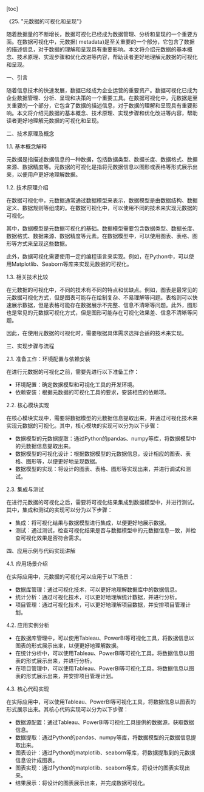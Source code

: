 
[toc]                    
                
                
《25. "元数据的可视化和呈现"》

随着数据量的不断增长，数据可视化已经成为数据管理、分析和呈现的一个重要方面。在数据可视化中，元数据( metadata)是至关重要的一个部分，它包含了数据的描述信息，对于数据的理解和呈现具有重要影响。本文将介绍元数据的基本概念、技术原理、实现步骤和优化改进等内容，帮助读者更好地理解元数据的可视化和呈现。

一、引言

随着信息技术的快速发展，数据已经成为企业运营的重要资产。数据可视化已成为企业数据管理、分析、呈现和决策的一个重要工具。在数据可视化中，元数据是至关重要的一个部分，它包含了数据的描述信息，对于数据的理解和呈现具有重要影响。本文将介绍元数据的基本概念、技术原理、实现步骤和优化改进等内容，帮助读者更好地理解元数据的可视化和呈现。

二、技术原理及概念

1.1. 基本概念解释

元数据是指描述数据信息的一种数据，包括数据类型、数据长度、数据格式、数据来源、数据精度等。元数据的可视化是指将元数据信息以图形或表格等形式展示出来，以便用户更好地理解数据。

1.2. 技术原理介绍

在数据可视化中，元数据通常通过数据模型来表示，数据模型是由数据结构、数据定义、数据规则等组成的。在数据可视化中，可以使用不同的技术来实现元数据的可视化。

其中，数据模型是元数据可视化的基础。数据模型需要包含数据类型、数据长度、数据格式、数据来源、数据精度等元素。在数据模型中，可以使用图表、表格、图形等方式来呈现这些数据。

此外，数据可视化需要使用一定的编程语言来实现。例如，在Python中，可以使用Matplotlib、Seaborn等库来实现元数据的可视化。

1.3. 相关技术比较

在元数据的可视化中，不同的技术有不同的特点和优缺点。例如，图表是最常见的元数据可视化方式，但是图表可能存在绘制复杂、不易理解等问题。表格则可以快速展示数据，但是表格可能存在数据展示不完整、信息不清晰等问题。此外，图形也是常见的元数据可视化方式，但是图形可能存在可视化效果差、信息不清晰等问题。

因此，在使用元数据的可视化时，需要根据具体需求选择合适的技术来实现。

三、实现步骤与流程

2.1. 准备工作：环境配置与依赖安装

在进行元数据的可视化之前，需要先进行以下准备工作：

- 环境配置：确定数据模型和可视化工具的开发环境。
- 依赖安装：根据元数据的可视化工具的要求，安装相应的依赖项。

2.2. 核心模块实现

在核心模块实现中，需要将数据模型的元数据信息提取出来，并通过可视化技术来实现元数据的可视化。其中，核心模块的实现可以分为以下步骤：

- 数据模型的元数据提取：通过Python的pandas、numpy等库，将数据模型中的元数据信息提取出来。
- 数据模型的可视化设计：根据数据模型的元数据信息，设计相应的图表、表格、图形等，以便更好地呈现数据。
- 数据模型的实现：将设计的图表、表格、图形等实现出来，并进行调试和测试。

2.3. 集成与测试

在进行元数据的可视化之后，需要将可视化结果集成到数据模型中，并进行测试。其中，集成和测试的实现可以分为以下步骤：

- 集成：将可视化结果与数据模型进行集成，以便更好地展示数据。
- 测试：通过测试，检查可视化结果是否与数据模型中的元数据信息一致，并检查可视化效果是否符合需求。

四、应用示例与代码实现讲解

4.1. 应用场景介绍

在实际应用中，元数据的可视化可以应用于以下场景：

- 数据库管理：通过可视化技术，可以更好地理解数据库中的数据信息。
- 统计分析：通过可视化技术，可以更好地理解统计数据，并进行分析。
- 项目管理：通过可视化技术，可以更好地理解项目数据，并安排项目管理计划。

4.2. 应用实例分析

- 在数据库管理中，可以使用Tableau、PowerBI等可视化工具，将数据信息以图表的形式展示出来，以便更好地理解数据。
- 在统计分析中，可以使用Tableau、PowerBI等可视化工具，将数据信息以图表的形式展示出来，并进行分析。
- 在项目管理中，可以使用Tableau、PowerBI等可视化工具，将数据信息以图表的形式展示出来，并安排项目管理计划。

4.3. 核心代码实现

在实际应用中，可以使用Tableau、PowerBI等可视化工具，将数据信息以图表的形式展示出来。其核心代码实现可以分为以下步骤：

- 数据源配置：通过Tableau、PowerBI等可视化工具提供的数据源，获取数据信息。
- 数据提取：通过Python的pandas、numpy等库，将数据模型的元数据信息提取出来。
- 图表设计：通过Python的matplotlib、seaborn等库，将数据提取到的元数据信息设计成图表。
- 图表实现：通过Python的matplotlib、seaborn等库，将设计的图表实现出来。
- 结果展示：将设计的图表展示出来，并完成数据可视化。

